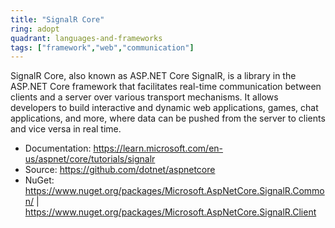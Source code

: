 ```yaml
---
title: "SignalR Core"
ring: adopt
quadrant: languages-and-frameworks
tags: ["framework","web","communication"]
--- 
```

SignalR Core, also known as ASP.NET Core SignalR, is a library in the ASP.NET Core framework that facilitates real-time communication between clients and a server over various transport mechanisms. It allows developers to build interactive and dynamic web applications, games, chat applications, and more, where data can be pushed from the server to clients and vice versa in real time.

- Documentation: https://learn.microsoft.com/en-us/aspnet/core/tutorials/signalr
- Source: https://github.com/dotnet/aspnetcore
- NuGet: https://www.nuget.org/packages/Microsoft.AspNetCore.SignalR.Common/ |  https://www.nuget.org/packages/Microsoft.AspNetCore.SignalR.Client
